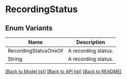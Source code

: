 # RecordingStatus

## Enum Variants

| Name | Description |
|---- | -----|
| RecordingStatusOneOf | A recording status. |
| String | A recording status. |

[[Back to Model list]](../README.md#documentation-for-models) [[Back to API list]](../README.md#documentation-for-api-endpoints) [[Back to README]](../README.md)


